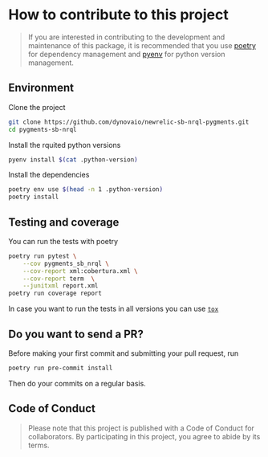 # How to contribute to this project

> If you are interested in contributing to the development and maintenance of
> this package, it is recommended that you use [poetry](https://poetry.eustace.io)
> for dependency management and [pyenv](https://github.com/pyenv/pyenv) for
> python version management.

## Environment

Clone the project

```bash
git clone https://github.com/dynovaio/newrelic-sb-nrql-pygments.git
cd pygments-sb-nrql
```

Install the rquited python versions

```bash
pyenv install $(cat .python-version)
```

Install the dependencies

```bash
poetry env use $(head -n 1 .python-version)
poetry install
```

## Testing and coverage

You can run the tests with poetry

```bash
poetry run pytest \
    --cov pygments_sb_nrql \
    --cov-report xml:cobertura.xml \
    --cov-report term  \
    --junitxml report.xml
poetry run coverage report
```

In case you want to run the tests in all versions you can use [`tox`](https://tox.readthedocs.io/en/latest/)

## Do you want to send a PR?

Before making your first commit and submitting your pull request, run

```bash
poetry run pre-commit install
```

Then do your commits on a regular basis.

## Code of Conduct

> Please note that this project is published with a Code of Conduct for
> collaborators. By participating in this project, you agree to abide by its
> terms.
